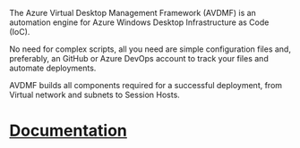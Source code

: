 The Azure Virtual Desktop Management Framework (AVDMF) is an automation engine for Azure Windows Desktop Infrastructure as Code (IoC).

No need for complex scripts, all you need are simple configuration files and, preferably,
an GitHub or Azure DevOps account to track your files and automate deployments.

AVDMF builds all components required for a successful deployment, from Virtual network and subnets to Session Hosts.

# [Documentation](documentation.html)